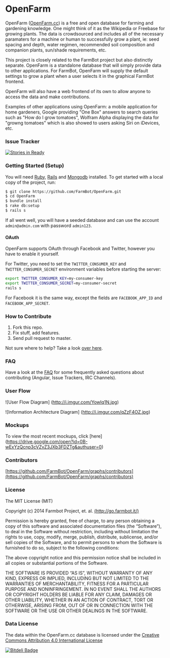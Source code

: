 OpenFarm
========

OpenFarm ([OpenFarm.cc](http://openfarm.cc)) is a free and open database for farming and gardening knowledge. One might think of it as the Wikipedia or Freebase for growing plants. The data is crowdsourced and includes all of the necessary paramaters for a machine or human to successfully grow a plant, ie: seed spacing and depth, water regimen, recommended soil composition and companion plants, sun/shade requirements, etc.

This project is closely related to the FarmBot project but also distinctly separate. OpenFarm is a standalone database that will simply provide data to other applications. For FarmBot, OpenFarm will supply the default settings to grow a plant when a user selects it in the graphical FarmBot frontend.

OpenFarm will also have a web frontend of its own to allow anyone to access the data and make contributions.

Examples of other applications using OpenFarm: a mobile application for home gardeners, Google providing "One Box" answers to search queries such as "How do I grow tomatoes", Wolfram Alpha displaying the data for "growng tomatoes" which is also showed to users asking Siri on iDevices, etc.

### Issue Tracker

[![Stories in Ready](https://badge.waffle.io/FarmBot/OpenFarm.png?label=ready)](http://waffle.io/FarmBot/OpenFarm)

### Getting Started (Setup)

You will need [Ruby](http://www.ruby-lang.org/en/), [Rails](http://rubyonrails.org/) and [Mongodb](http://docs.mongodb.org/manual/installation/) installed. To get started with a local copy of the project, run:

```bash
$ git clone https://github.com/FarmBot/OpenFarm.git
$ cd OpenFarm
$ bundle install
$ rake db:setup
$ rails s
```

If all went well, you will have a seeded database and can use the account `admin@admin.com` with password `admin123`.

#### OAuth

OpenFarm supports OAuth through Facebook and Twitter, however you have to enable it yourself.

For Twitter, you need to set the `TWITTER_CONSUMER_KEY` and `TWITTER_CONSUMER_SECRET` environment variables before starting the server:

```bash
export TWITTER_CONSUMER_KEY=my-consumer-key
export TWITTER_CONSUMER_SECRET=my-consumer-secret
rails s
```

For Facebook it is the same way, except the fields are `FACEBOOK_APP_ID` and `FACEBOOK_APP_SECRET`.

### How to Contribute

 1. Fork this repo.
 2. Fix stuff, add features.
 3. Send pull request to master.

Not sure where to help? Take a look [over here](http://waffle.io/FarmBot/OpenFarm).

### FAQ

Have a look at the [FAQ](https://github.com/FarmBot/OpenFarm/wiki/FAQ) for some frequently asked questions about contributing (Angular, Issue Trackers, IRC Channels). 

### User Flow

![User Flow Diagram] (http://i.imgur.com/YowIq1N.jpg)

![Information Architecture Diagram] (http://i.imgur.com/qZzF4OZ.jpg)

### Mockups

To view the most recent mockups, click [here] (https://drive.google.com/open?id=0B-wExYzQcnp3cVZvZ3JXb3FDZTg&authuser=0)

### Contributors

[https://github.com/FarmBot/OpenFarm/graphs/contributors](https://github.com/FarmBot/OpenFarm/graphs/contributors)

### License

The MIT License (MIT)

Copyright (c) 2014 Farmbot Project, et. al. [(http://go.farmbot.it/)](http://go.farmbot.it/)

Permission is hereby granted, free of charge, to any person obtaining a copy of this software and associated documentation files (the “Software”), to deal in the Software without restriction, including without limitation the rights to use, copy, modify, merge, publish, distribute, sublicense, and/or sell copies of the Software, and to permit persons to whom the Software is furnished to do so, subject to the following conditions:

The above copyright notice and this permission notice shall be included in all copies or substantial portions of the Software.

THE SOFTWARE IS PROVIDED “AS IS”, WITHOUT WARRANTY OF ANY KIND, EXPRESS OR IMPLIED, INCLUDING BUT NOT LIMITED TO THE WARRANTIES OF MERCHANTABILITY, FITNESS FOR A PARTICULAR PURPOSE AND NONINFRINGEMENT. IN NO EVENT SHALL THE AUTHORS OR COPYRIGHT HOLDERS BE LIABLE FOR ANY CLAIM, DAMAGES OR OTHER LIABILITY, WHETHER IN AN ACTION OF CONTRACT, TORT OR OTHERWISE, ARISING FROM, OUT OF OR IN CONNECTION WITH THE SOFTWARE OR THE USE OR OTHER DEALINGS IN THE SOFTWARE.

### Data License

The data within the OpenFarm.cc database is licensed under the [Creative Commons Attribution 4.0 International License](http://creativecommons.org/licenses/by/4.0/)

[![Bitdeli Badge](https://d2weczhvl823v0.cloudfront.net/FarmBot/openfarm/trend.png)](https://bitdeli.com/free "Bitdeli Badge")

